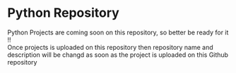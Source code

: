 # Python Repository
Python Projects are coming soon on this repository, so better be ready for it !!
<br>
Once projects is uploaded on this repository then repository name and description will be changd as soon as the project
is uploaded on this Github repository

